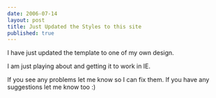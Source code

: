 ```yaml
---
date: 2006-07-14
layout: post
title: Just Updated the Styles to this site
published: true
---
```

I have just updated the template to one of my own design.<p />I am just playing about and getting it to work in IE.<p />If you see any problems let me know so I can fix them.  If you have any suggestions let me know too :)<div class="blogger-post-footer"><img class="posterous_download_image" src="https://blogger.googleusercontent.com/tracker/8109338-115289253480035720?l=www.kinlan.co.uk%2Findex.html" height="1" alt="" width="1" /></div>

